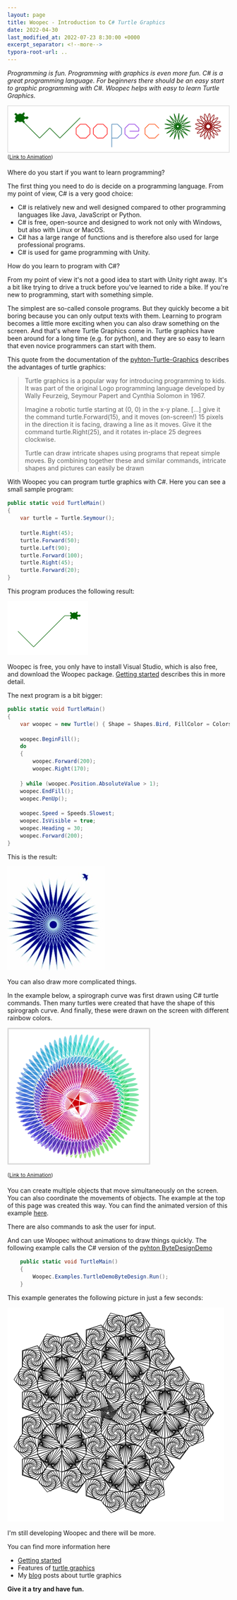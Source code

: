 ```yaml
---
layout: page
title: Woopec - Introduction to C# Turtle Graphics
date: 2022-04-30
last_modified_at: 2022-07-23 8:30:00 +0000
excerpt_separator: <!--more-->
typora-root-url: ..
---
```


*Programming is fun. Programming with graphics is even more fun. C# is a great programming language. For beginners there should be an easy start to graphic programming with C#.  Woopec helps with easy to learn Turtle Graphics.*

![Woopec: Drawing the word Woopec with C# Turtle Graphics](/assets/images/WoopecDrawWoopec.png)
<sup>([Link to Animation](/woopec_docs/WoopecAnimationExamples.html#drawwoopec))</sup>

<!--more-->

Where do you start if you want to learn programming?

The first thing you need to do is decide on a programming language. From my point of view, C# is a very good choice:

* C# is relatively new and well designed compared to other programming languages like Java, JavaScript or Python.
* C# is free, open-source and designed to work not only with Windows, but also with Linux or MacOS.
* C# has a large range of functions and is therefore also used for large professional programs.
* C# is used for game programming with Unity.

How do you learn to program with C#? 

From my point of view it's not a good idea to start with Unity right away. It's a bit like trying to drive a truck before you've learned to ride a bike. If you're new to programming, start with something simple. 

The simplest are so-called console programs. But they quickly become a bit boring because you can only output texts with them. Learning to program becomes a little more exciting when you can also draw something on the screen. And that's where Turtle Graphics come in. Turtle graphics have been around for a long time (e.g. for python), and they are so easy to learn that even novice programmers can start with them.

This quote from the documentation of the [pyhton-Turtle-Graphics](https://docs.python.org/3/library/turtle.html#module-turtle) describes the advantages of turtle graphics:

> Turtle graphics is a popular way for introducing programming to kids. It was part of the original Logo programming language developed by Wally Feurzeig, Seymour Papert and Cynthia Solomon in 1967.
> 
> Imagine a robotic turtle starting at (0, 0) in the x-y plane. [...] give it the command turtle.Forward(15), and it moves (on-screen!) 15 pixels in the direction it is facing, drawing a line as it moves. Give it the command turtle.Right(25), and it rotates in-place 25 degrees clockwise.
>
> Turtle can draw intricate shapes using programs that repeat simple moves. By combining together these and similar commands, intricate shapes and pictures can easily be drawn

With Woopec you can program turtle graphics with C#. Here you can see a small sample program:

```c#
public static void TurtleMain()
{
    var turtle = Turtle.Seymour();

    turtle.Right(45);
    turtle.Forward(50);
    turtle.Left(90);
    turtle.Forward(100);
    turtle.Right(45);
    turtle.Forward(20);
}
```

This program produces the following result:

![Woopec C# Turtle graphics result of simple example](/assets/images/FirstSample.png)

Woopec is free, you only have to install Visual Studio, which is also free, and download the Woopec package. [Getting started](GettingStarted.html) describes this in more detail.

The next program is a bit bigger: 

```c#
public static void TurtleMain()
{
    var woopec = new Turtle() { Shape = Shapes.Bird, FillColor = Colors.DarkBlue, PenColor = Colors.LightBlue, Speed = Speeds.Fastest, IsVisible = false };

    woopec.BeginFill();
    do
    {
        woopec.Forward(200);
        woopec.Right(170);

    } while (woopec.Position.AbsoluteValue > 1);
    woopec.EndFill();
    woopec.PenUp();

    woopec.Speed = Speeds.Slowest;
    woopec.IsVisible = true;
    woopec.Heading = 30;
    woopec.Forward(200);
}
```

This is the result:

![Woopec C# turtle graphics Filling Example](/assets/images/filldemo.jpg)

You can also draw more complicated things. 

In the example below, a spirograph curve was first drawn using C# turtle commands. Then many turtles were created that have the shape of this spirograph curve. And finally, these were drawn on the screen with different rainbow colors. 

![Woopec C# turtle graphics with transparent spirograph curves](/assets/images/WoopecSpiroDemo2.png)

<sup>([Link to Animation](/woopec_docs/WoopecAnimationExamples.html#spirodemo2))</sup>

You can create multiple objects that move simultaneously on the screen. You can also coordinate the movements of objects. The example at the top of this page was created this way. You can find the animated version of this example [here](/woopec_docs/WoopecAnimationExamples.html#drawwoopec).

There are also commands to ask the user for input. 

And can use Woopec without animations to draw things quickly. The following example calls the C# version of the [pyhton ByteDesignDemo](https://github.com/python/cpython/blob/main/Lib/turtledemo/bytedesign.py) 

```csharp
    public static void TurtleMain()
    {
        Woopec.Examples.TurtleDemoByteDesign.Run();
    }
```

This example generates the following picture in just a few seconds:

![Woopec C# turtle graphics Byte Design Demo](/assets/images/ByteDesignDemo.png)

I'm still developing Woopec and there will be more.

You can find more information here

* [Getting started](GettingStarted.html)
* Features of [turtle graphics](Turtle.html)
* My [blog](/blog.html) posts about turtle graphics

**Give it a try and have fun.**
